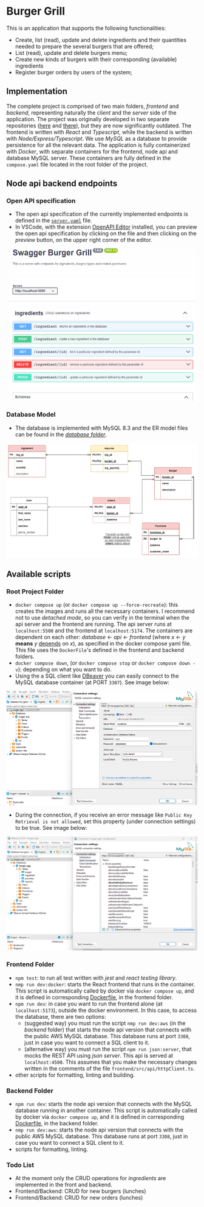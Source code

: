 # Burger Grill

This is an application that supports the following functionalities:

- Create, list (read), update and delete ingredients and their quantities needed to prepare the several burgers that are offered;
- List (read), update and delete burgers menu;
- Create new kinds of burgers with their corresponding (available) ingredients
- Register burger orders by users of the system;

## Implementation

The complete project is comprised of two main folders, _frontend_ and _backend_, representing naturally the _client_ and the _server_ side of the application. The project was originally developed in two separate repositories ([here](https://github.com/alfiomartini/burgers-frontend) and [there](https://github.com/alfiomartini/burgers-backend)), but they are now significantly outdated.
The frontend is written with _React_ and _Typescript_, while the backend is written with _Node/Express/Typescript_. We use _MySQL_ as a database to provide persistence for all the relevant data. The application is fully containerized with _Docker_, with separate containers for the frontend, node api and database MySQL server. These containers are fully defined in the `compose.yaml` file located in the root folder of the project.

## Node api backend endpoints

### Open API specification

- The open api specification of the currently implemented endpoints is defined in the [`server.yaml`](./backend/server.yaml) file.
- In VSCode, with the extension [OpenAPI Editor](https://marketplace.visualstudio.com/items?itemName=42Crunch.vscode-openapi) installed, you can preview the open api specification by clicking on the file and then clicking on the _preview_ button, on the upper right corner of the editor.

<p align="center"><img src="./images/backend-open-api.png" alt="open api spec" style="height:400px; width:500px;"></p>

### Database Model

- The database is implemented with MySQL 8.3 and the ER model files can be found in the [_database folder_](./backend/src/database/er-model/).

<p align="center">
   <img src="./backend/src/database/er-model/burger-app.drawio.png" alt="ER Model" style="height:300px; width:600px;">
</p>

## Available scripts

### Root Project Folder

- `docker compose up` (or `docker compose up --force-recreate`): this creates the images and runs all the necessary containers. I recommend not to use _detached mode_, so you can verify in the terminal when the api server and the frontend are running. The api server runs at `localhost:5500` and the frontend at `localhost:5174`. The containers are dependent on each other: _database_ &larr; _api_ &larr; _frontend_ (where _x_ &larr; _y_ **means** _y_ <u>depends</u> on _x_), as specified in the docker compose yaml file. This file uses the `DockerFile`'s defined in the frontend and backend folders.
- `docker compose down`, (or `docker compose stop` or `docker compose down -v`): depending on what you want to do.
- Using the a SQL client like [DBeaver](https://dbeaver.io/) you can easily connect to the MySQL database container (at PORT `3307`). See image below:

<p align="center">
   <img src="./images/dbeaver-burgerdb-config.png" alt="burger-app db" style="height:300px; width:600px;">
</p>

- During the connection, if you receive an error message like `Public Key Retrieval is not allowed`, set this property (under connection settings) to be true. See image below:

<p align="center">
   <img src="./images/dbeaver-public-key-retrieval.png" alt="burger-app db" style="height:300px; width:600px;">
</p>

### Frontend Folder

- `npm test`: to run all test written with _jest_ and _react testing library_.
- `nmp run dev:docker`: starts the React frontend that runs in the container. This script is automatically called by docker via `docker compose up`, and it is defined in corresponding [Dockerfile](./frontend/Dockerfile), in the frontend folder.
- `npm run dev`: in case you want to run the frontend alone (at `localhost:5173`), outside the docker environment. In this case, to access the database, there are two options:
  - (suggested way) you must run the script `nmp run dev:aws` (in the _backend_ folder) that starts the node api version that connects with the public AWS MySQL database. This database runs at port `3308`, just in case you want to connect a SQL client to it.
  - (alternative way) you must run the script `npm run json:server`, that mocks the REST API using _json server_. This api is served at `localhost:4500`. This assumes that you make the necessary changes written in the comments of the file `frontend/src/api/httpClient.ts`.
- other scripts for formatting, linting and building.

### Backend Folder

- `npm run dev`: starts the node api version that connects with the MySQL database running in another container. This script is automatically called by docker via `docker compose up`, and it is defined in corresponding [Dockerfile](./backend/Dockerfile), in the backend folder.
- `nmp run dev:aws`: starts the node api version that connects with the public AWS MySQL database. This database runs at port `3308`, just in case you want to connect a SQL client to it.
- scripts for formatting, linting.

### Todo List

- At the moment only the CRUD operations for _ingredients_ are implemented in the front and backend.
- Frontend/Backend: CRUD for new burgers (lunches)
- Frontend/Backend: CRUD for new orders (lunches)
